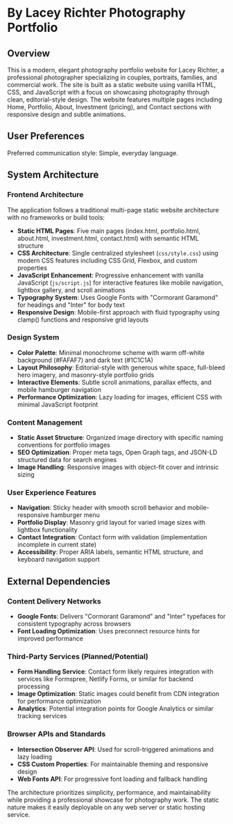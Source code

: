 # By Lacey Richter Photography Portfolio

## Overview

This is a modern, elegant photography portfolio website for Lacey Richter, a professional photographer specializing in couples, portraits, families, and commercial work. The site is built as a static website using vanilla HTML, CSS, and JavaScript with a focus on showcasing photography through clean, editorial-style design. The website features multiple pages including Home, Portfolio, About, Investment (pricing), and Contact sections with responsive design and subtle animations.

## User Preferences

Preferred communication style: Simple, everyday language.

## System Architecture

### Frontend Architecture
The application follows a traditional multi-page static website architecture with no frameworks or build tools:

- **Static HTML Pages**: Five main pages (index.html, portfolio.html, about.html, investment.html, contact.html) with semantic HTML structure
- **CSS Architecture**: Single centralized stylesheet (`css/style.css`) using modern CSS features including CSS Grid, Flexbox, and custom properties
- **JavaScript Enhancement**: Progressive enhancement with vanilla JavaScript (`js/script.js`) for interactive features like mobile navigation, lightbox gallery, and scroll animations
- **Typography System**: Uses Google Fonts with "Cormorant Garamond" for headings and "Inter" for body text
- **Responsive Design**: Mobile-first approach with fluid typography using clamp() functions and responsive grid layouts

### Design System
- **Color Palette**: Minimal monochrome scheme with warm off-white background (#FAFAF7) and dark text (#1C1C1A)
- **Layout Philosophy**: Editorial-style with generous white space, full-bleed hero imagery, and masonry-style portfolio grids
- **Interactive Elements**: Subtle scroll animations, parallax effects, and mobile hamburger navigation
- **Performance Optimization**: Lazy loading for images, efficient CSS with minimal JavaScript footprint

### Content Management
- **Static Asset Structure**: Organized image directory with specific naming conventions for portfolio images
- **SEO Optimization**: Proper meta tags, Open Graph tags, and JSON-LD structured data for search engines
- **Image Handling**: Responsive images with object-fit cover and intrinsic sizing

### User Experience Features
- **Navigation**: Sticky header with smooth scroll behavior and mobile-responsive hamburger menu
- **Portfolio Display**: Masonry grid layout for varied image sizes with lightbox functionality
- **Contact Integration**: Contact form with validation (implementation incomplete in current state)
- **Accessibility**: Proper ARIA labels, semantic HTML structure, and keyboard navigation support

## External Dependencies

### Content Delivery Networks
- **Google Fonts**: Delivers "Cormorant Garamond" and "Inter" typefaces for consistent typography across browsers
- **Font Loading Optimization**: Uses preconnect resource hints for improved performance

### Third-Party Services (Planned/Potential)
- **Form Handling Service**: Contact form likely requires integration with services like Formspree, Netlify Forms, or similar for backend processing
- **Image Optimization**: Static images could benefit from CDN integration for performance optimization
- **Analytics**: Potential integration points for Google Analytics or similar tracking services

### Browser APIs and Standards
- **Intersection Observer API**: Used for scroll-triggered animations and lazy loading
- **CSS Custom Properties**: For maintainable theming and responsive design
- **Web Fonts API**: For progressive font loading and fallback handling

The architecture prioritizes simplicity, performance, and maintainability while providing a professional showcase for photography work. The static nature makes it easily deployable on any web server or static hosting service.